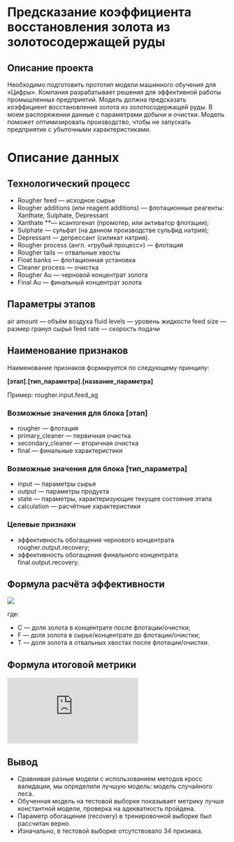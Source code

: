 # Предсказание коэффициента восстановления золота из золотосодержащей руды
 
## Описание проекта
Необходимо подготовить прототип модели машинного обучения для «Цифры». Компания разрабатывает решения для эффективной работы промышленных предприятий.
Модель должна предсказать коэффициент восстановления золота из золотосодержащей руды. В моем распоряжении данные с параметрами добычи и очистки.
Модель поможет оптимизировать производство, чтобы не запускать предприятие с убыточными характеристиками.
 
# Описание данных 

## Технологический процесс
- Rougher feed — исходное сырье
- Rougher additions (или reagent additions) — флотационные реагенты: Xanthate, Sulphate, Depressant
- Xanthate **— ксантогенат (промотер, или активатор флотации);
- Sulphate — сульфат (на данном производстве сульфид натрия);
- Depressant — депрессант (силикат натрия).
- Rougher process (англ. «грубый процесс») — флотация
- Rougher tails — отвальные хвосты
- Float banks — флотационная установка
- Cleaner process — очистка
- Rougher Au — черновой концентрат золота
- Final Au — финальный концентрат золота  


## Параметры этапов
air amount — объём воздуха
fluid levels — уровень жидкости
feed size — размер гранул сырья
feed rate — скорость подачи  


## Наименование признаков

Наименование признаков формируется по следующему принципу:  

__[этап].[тип_параметра].[название_параметра]__  

Пример: rougher.input.feed_ag

### Возможные значения для блока [этап]
- rougher — флотация
- primary_cleaner — первичная очистка
- secondary_cleaner — вторичная очистка
- final — финальные характеристики  


### Возможные значения для блока [тип_параметра]
- input — параметры сырья
- output — параметры продукта
- state — параметры, характеризующие текущее состояние этапа
- calculation — расчётные характеристики

### Целевые признаки
- эффективность обогащения чернового концентрата rougher.output.recovery;
- эффективность обогащения финального концентрата final.output.recovery.

## Формула расчёта эффективности 

![](http://latex.codecogs.com/gif.latex?\dpi{110}&space;\bg_white&space;Recovery&space;=&space;\frac{C\times(F&space;-&space;T)}{F\times(C&space;-&space;T)}&space;*&space;100\%)

где:
 - C — доля золота в концентрате после флотации/очистки;
 - F — доля золота в сырье/концентрате до флотации/очистки;
 - T — доля золота в отвальных хвостах после флотации/очистки.
 
 ## Формула итоговой метрики
 ![](http://latex.codecogs.com/gif.latex?%5Cdpi%7B110%7D%20%5Cbg_white%20final-%20sMAPE%20=%2025%5C%25%20%5Ctimes%20sMAPE(rougher)%20&plus;%2075%5C%25%20%5Ctimes%20sMAPE(final)%20)
 
 
## Вывод
- Сравнивая разные модели с использованием методов кросс валидации, мы определили лучшую модель: модель случайного леса. 
- Обученная модель на тестовой выборке показывает метрику лучше константной модели, проверка на адекватность пройдена.
- Параметр обогащения (recovery) в тренировочной выборке был рассчитан верно. 
- Изначально, в тестовой выборке отсутствовало 34 признака.
